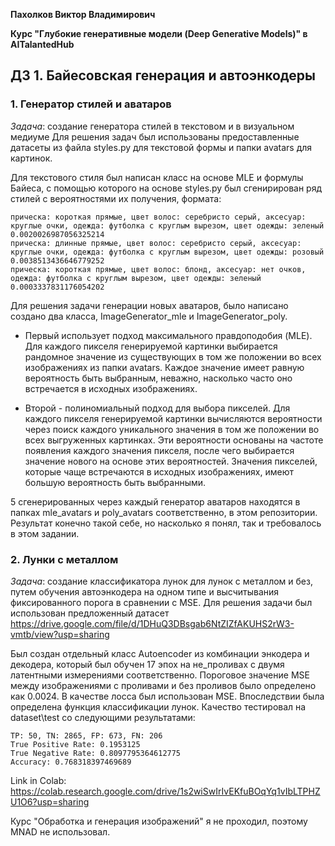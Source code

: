 **Пахолков Виктор Владимирович**

**Курс "Глубокие генеративные модели (Deep Generative Models)" в AITalantedHub**


## ДЗ 1. Байесовская генерация и автоэнкодеры

### 1. Генератор стилей и аватаров

*Задача*: создание генератора стилей в текстовом и в визуальном медиуме
Для решения задач был использованы предоставленные датасеты из файла styles.py для текстовой формы и папки avatars для картинок.

Для текстового стиля был написан класс на основе MLE и формулы Байеса, с помощью которого на основе styles.py был сгенирирован ряд стилей с вероятностями их получения, формата:

```
прическа: короткая прямые, цвет волос: серебристо серый, аксесуар: круглые очки, одежда: футболка с круглым вырезом, цвет одежды: зеленый 0.0020026987056325214
прическа: длинные прямые, цвет волос: серебристо серый, аксесуар: круглые очки, одежда: футболка с круглым вырезом, цвет одежды: розовый 0.0038513436646779252
прическа: короткая прямые, цвет волос: блонд, аксесуар: нет очков, одежда: футболка с круглым вырезом, цвет одежды: зеленый 0.0003337831176054202
```

Для решения задачи генерации новых аватаров, было написано создано два класса, ImageGenerator_mle и ImageGenerator_poly.

- Первый использует подход максимального правдоподобия (MLE). 
Для каждого пикселя генерируемой картинки выбирается рандомное значение из существующих в том же положении во всех изображениях из папки avatars. 
Каждое значение имеет равную вероятность быть выбранным, неважно, насколько часто оно встречается в исходных изображениях.

- Второй - полиномиальный подход для выбора пикселей.
Для каждого пикселя генерируемой картинки вычисляются вероятности через поиск каждого уникального значения в том же положении во всех выгруженных картинках.
Эти вероятности основаны на частоте появления каждого значения пикселя, после чего выбирается значение нового на основе этих вероятностей.
Значения пикселей, которые чаще встречаются в исходных изображениях, имеют большую вероятность быть выбранными.

5 сгенерированных через каждый генератор аватаров находятся в папках mle_avatars и poly_avatars соответственно, в этом репозитории.
Результат конечно такой себе, но насколько я понял, так и требовалось в этом задании.

### 2. Лунки с металлом

*Задача*: создание классификатора лунок для лунок с металлом и без, путем обучения автоэнкодера на одном типе и высчитывания фиксированного порога в сравнении с MSE.
Для решения задачи был использован предложенный датасет https://drive.google.com/file/d/1DHuQ3DBsgab6NtZIZfAKUHS2rW3-vmtb/view?usp=sharing

Был создан отдельный класс Autoencoder из комбинации энкодера и декодера, который был обучен 17 эпох на не_проливах с двумя латентными измерениями соответственно. 
Пороговое значение MSE между изображениями с проливами и без проливов было определено как 0.0024.
В качестве лосса был использован MSE.
Впоследствии была определена функция классификации лунок.
Качество тестировал на dataset\test со следующими результатами:

```
TP: 50, TN: 2865, FP: 673, FN: 206
True Positive Rate: 0.1953125
True Negative Rate: 0.8097795364612775
Accuracy: 0.768318397469689
```

Link in Colab: https://colab.research.google.com/drive/1s2wiSwIrIvEKfuBOqYq1vIbLTPHZU1O6?usp=sharing

Курс "Обработка и генерация изображений" я не проходил, поэтому MNAD не использовал.
